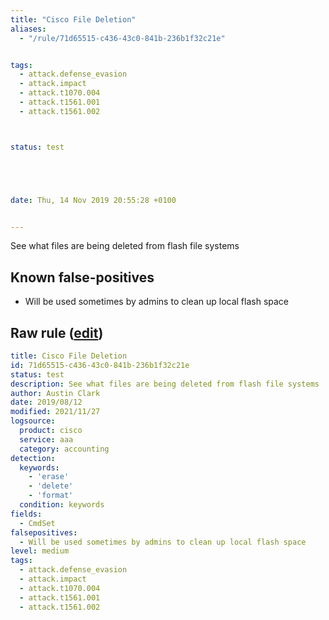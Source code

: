 ```yaml
---
title: "Cisco File Deletion"
aliases:
  - "/rule/71d65515-c436-43c0-841b-236b1f32c21e"


tags:
  - attack.defense_evasion
  - attack.impact
  - attack.t1070.004
  - attack.t1561.001
  - attack.t1561.002



status: test





date: Thu, 14 Nov 2019 20:55:28 +0100


---
```


See what files are being deleted from flash file systems

<!--more-->


## Known false-positives

* Will be used sometimes by admins to clean up local flash space




## Raw rule ([edit](https://github.com/SigmaHQ/sigma/edit/master/rules/network/cisco/aaa/cisco_cli_file_deletion.yml))
```yaml
title: Cisco File Deletion
id: 71d65515-c436-43c0-841b-236b1f32c21e
status: test
description: See what files are being deleted from flash file systems
author: Austin Clark
date: 2019/08/12
modified: 2021/11/27
logsource:
  product: cisco
  service: aaa
  category: accounting
detection:
  keywords:
    - 'erase'
    - 'delete'
    - 'format'
  condition: keywords
fields:
  - CmdSet
falsepositives:
  - Will be used sometimes by admins to clean up local flash space
level: medium
tags:
  - attack.defense_evasion
  - attack.impact
  - attack.t1070.004
  - attack.t1561.001
  - attack.t1561.002

```

